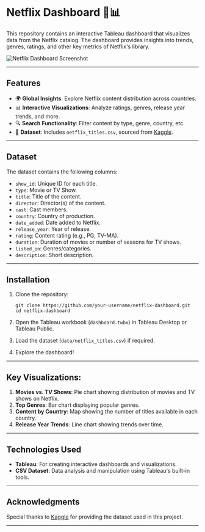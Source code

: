 # Netflix Dashboard 🎥📊

This repository contains an interactive Tableau dashboard that visualizes data from the Netflix catalog. The dashboard provides insights into trends, genres, ratings, and other key metrics of Netflix's library.

![Netflix Dashboard Screenshot](images/dashboard_screenshot.png)

---

## Features

- 🌍 **Global Insights**: Explore Netflix content distribution across countries.
- 📊 **Interactive Visualizations**: Analyze ratings, genres, release year trends, and more.
- 🔍 **Search Functionality**: Filter content by type, genre, country, etc.
- 📂 **Dataset**: Includes `netflix_titles.csv`, sourced from [Kaggle](https://www.kaggle.com/datasets/mahmoudtaya/netflix-titles).

---

## Dataset

The dataset contains the following columns:
- `show_id`: Unique ID for each title.
- `type`: Movie or TV Show.
- `title`: Title of the content.
- `director`: Director(s) of the content.
- `cast`: Cast members.
- `country`: Country of production.
- `date_added`: Date added to Netflix.
- `release_year`: Year of release.
- `rating`: Content rating (e.g., PG, TV-MA).
- `duration`: Duration of movies or number of seasons for TV shows.
- `listed_in`: Genres/categories.
- `description`: Short description.

---

## Installation

1. Clone the repository:
    ```
    git clone https://github.com/your-username/netflix-dashboard.git
    cd netflix-dashboard
    ```

2. Open the Tableau workbook (`dashboard.twbx`) in Tableau Desktop or Tableau Public.

3. Load the dataset (`data/netflix_titles.csv`) if required.

4. Explore the dashboard!

---

## Key Visualizations:
1. **Movies vs. TV Shows**: Pie chart showing distribution of movies and TV shows on Netflix.
2. **Top Genres**: Bar chart displaying popular genres.
3. **Content by Country**: Map showing the number of titles available in each country.
4. **Release Year Trends**: Line chart showing trends over time.

---

## Technologies Used

- **Tableau**: For creating interactive dashboards and visualizations.
- **CSV Dataset**: Data analysis and manipulation using Tableau's built-in tools.

---

## Acknowledgments

Special thanks to [Kaggle](https://www.kaggle.com/datasets/mahmoudtaya/netflix-titles) for providing the dataset used in this project.

---
